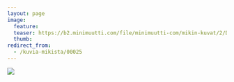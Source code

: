 ```yaml
---
layout: page
image:
  feature:
  teaser: https://b2.minimuutti.com/file/minimuutti-com/mikin-kuvat/2/DSC07786-245px.jpg
  thumb:
redirect_from:
  - /kuvia-mikista/00025
---
```


![](https://b2.minimuutti.com/file/minimuutti-com/mikin-kuvat/2/DSC07786-800px.jpg)
